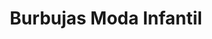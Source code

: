 ---
title: "Burbujas  Moda Infantil"
url: /heredia/burbujas-moda-infantil/
shop: artículos para bebés
---